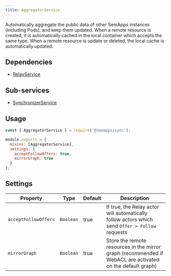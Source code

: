 ```yaml
---
title: AggregatorService
---
```


Automatically aggregate the public data of other SemApps instances (including Pods), and keep them updated.
When a remote resource is created, it is automatically cached in the local container which accepts the same type.
When a remote resource is update or deleted, the local cache is automatically updated.


## Dependencies

- [RelayService](../activitypub/relay.md)


## Sub-services

- [SynchronizerService](synchronizer.md)


## Usage

```js
const { AggregatorService } = require('@semapps/sync');

module.exports = {
  mixins: [AggregatorService],
  settings: {
    acceptFollowOffers: true,
    mirrorGraph: true
  }
};
```


## Settings

| Property             | Type      | Default | Description                                                                                               |
|----------------------|-----------|---------|-----------------------------------------------------------------------------------------------------------|
| `acceptFollowOffers` | `Boolean` | true    | If true, the Relay actor will automatically follow actors which send `Offer > Follow` requests            |            
| `mirrorGraph`        | `Boolean` | true    | Store the remote resources in the mirror graph (recommended if WebACL are activated on the default graph) |            
